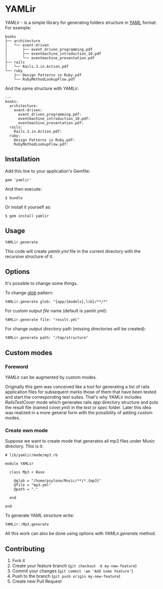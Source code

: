 # YAMLir

YAMLir - is a simple library for generating folders structure in [YAML](http://www.yaml.org/) format. For example:

    books
    ├── architecture
    │   └── event-driven
    │       ├── event_driven_programming.pdf
    │       ├── eventmachine_introduction_10.pdf
    │       └── eventmachine_presentation.pdf
    ├── rails
    │   └── Rails.3.in.Action.pdf
    └── ruby
        ├── Design Patterns in Ruby.pdf
        └── RubyMethodLookupFlow.pdf

And the same structure with YAMLir:

    ---
    books:
      architecture:
        event-driven:
          event_driven_programming.pdf: 
          eventmachine_introduction_10.pdf: 
          eventmachine_presentation.pdf: 
      rails:
        Rails.3.in.Action.pdf: 
      ruby:
        Design Patterns in Ruby.pdf: 
        RubyMethodLookupFlow.pdf: 

## Installation

Add this line to your application's Gemfile:

    gem 'yamlir'

And then execute:

    $ bundle

Or install it yourself as:

    $ gem install yamlir

## Usage

    YAMLir.generate

This code will create *yamlir.yml* file in the current directory with the recursive structure of it.

## Options

It's possible to change some things.

To change *<a href="http://en.wikipedia.org/wiki/Glob_(programming)">glob</a>* pattern:

    YAMLir.generate glob: "{app/{models},lib}/**/*"

For custom *output file* name (default is yamlir.yml):

    YAMLir.generate file: "result.yml"

For change *output directory* path (missing directories will be created):

    YAMLir.generate path: "/tmp/structure"

## Custom modes

### Foreword

YAMLir can be augmented by custom modes.

Originally this gem was conceived like a tool for generating a list of rails application files for subsequent marks those of them that have been tested and start the corresponding test suites. That's why YAMLir includes *RailsTestCover* mode which generates rails *app* directory structure and puts the result file (named *cover.yml*) in the *test* or *spec* folder. Later this idea was realized in a more general form with the possibility of adding custom modes.

### Create own mode

Suppose we want to create mode that generates all mp3 files under Music directory. This is it:

    # lib/yamlir/mode/mp3.rb

    module YAMLir

      class Mp3 < Base

        @glob = "/home/psylone/Music/**/*.{mp3}"
        @file = "mp3.yml"
        @path = "."

      end

    end

To generate YAML structure write:

    YAMLir::Mp3.generate

All this work can also be done using options with *YAMLir.generate* method.

## Contributing

1. Fork it
2. Create your feature branch (`git checkout -b my-new-feature`)
3. Commit your changes (`git commit -am 'Add some feature'`)
4. Push to the branch (`git push origin my-new-feature`)
5. Create new Pull Request
